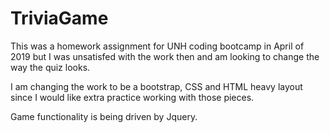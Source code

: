 # TriviaGame

This was a homework assignment for UNH coding bootcamp in April of 2019 but I was unsatisfed with the work then and am looking to change the way the quiz looks.

I am changing the work to be a bootstrap, CSS and HTML heavy layout since I would like extra practice working with those pieces. 

Game functionality is being driven by Jquery.
